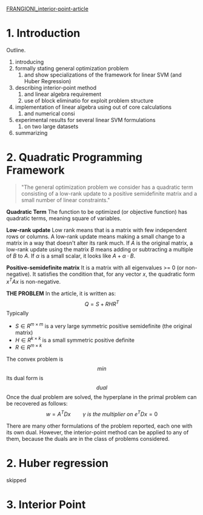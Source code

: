 [FRANGIONI_interior-point-article](OP/SVM_project/FRANGIONI_interior-point-article.pdf)

# 1. Introduction

Outline.
1. introducing
2. formally stating general optimization problem
	1. and show specializations of the framework for linear SVM (and Huber Regression)
3. describing interior-point method
	1. and linear algebra requirement
	2. use of block eliminatio for exploit problem structure
4. implementation of linear algebra using out of core calculations
	1. and numerical consi
5. experimental results for several linear SVM formulations
	1. on two large datasets
6. summarizing


# 2. Quadratic Programming Framework

> "The general optimization problem we consider has a quadratic term consisting of a low-rank update to a positive semidefinite matrix and a small number of linear constraints."

**Quadratic Term**
The function to be optimized (or objective function) has quadratic terms, meaning square of variables.

**Low-rank update**
Low rank means that is a matrix with few independent rows or columns.
A low-rank update means making a small change to a matrix in a way that doesn't alter its rank much.
If $A$ is the original matrix, a low-rank update using the matrix $B$ means adding or subtracting a multiple of $B$ to $A$. If $\alpha$ is a small scalar, it looks like $A+\alpha\cdot B$.

**Positive-semidefinite matrix**
It is a matrix with all eigenvalues >= 0 (or non-negative).
It satisfies the condition that, for any vector $x$, the quadratic form $x^TAx$ is non-negative.

**THE PROBLEM**
In the article, it is written as: $$Q=S+RHR^T$$
Typically
- $S\in R^{m\times m}$ is a very large symmetric positive semidefinite (the original matrix)
- $H\in R^{k\times k}$ is a small symmetric positive definite 
- $R\in R^{m\times k}$ 

The convex problem is $$min$$
Its dual form is $$dual$$
Once the dual problem are solved, the hyperplane in the primal problem can be recovered as follows: $$w=A^TDx\qquad\gamma\ is \ the \ multiplier\ on \ e^TDx=0$$

There are many other formulations of the problem reported, each one with its own dual. However, the interior-point method can be applied to any of them, because the duals are in the class of problems considered.

# 2. Huber regression
skipped

# 3. Interior Point
